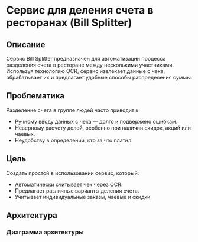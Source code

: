 # Сервис для деления счета в ресторанах (Bill Splitter)

## Описание

Сервис Bill Splitter предназначен для автоматизации процесса разделения счета в ресторане между несколькими участниками. Используя технологию OCR, сервис извлекает данные с чека, обрабатывает их и предлагает удобные способы распределения суммы.

## Проблематика

Разделение счета в группе людей часто приводит к:
- Ручному вводу данных с чека — долго и подвержено ошибкам.
- Неверному расчету долей, особенно при наличии скидок, акций или чаевых.
- Неудобству в определении, кто за что платил.

## Цель

Создать простой в использовании сервис, который:
- Автоматически считывает чек через OCR.
- Предлагает различные варианты деления счета.
- Учитывает индивидуальные заказы, чаевые и скидки.

## Архитектура

### Диаграмма архитектуры

